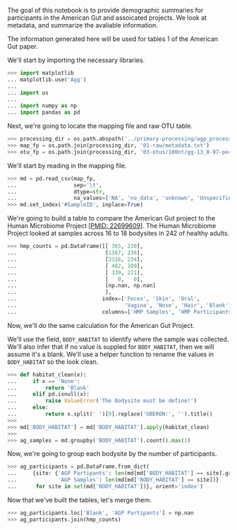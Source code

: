 
The goal of this notebook is to provide demographic summaries for participants in the American Gut and assoicated projects. We look at metadata, and summarize the avaliable information.

The information generated here will be used for tables 1 of the American Gut paper.

We'll start by importing the necessary libraries.


```python
>>> import matplotlib
... matplotlib.use('Agg')
...
... import os
...
... import numpy as np
... import pandas as pd
```

Next, we're going to locate the mapping file and raw OTU table.


```python
>>> processing_dir = os.path.abspath('../primary-processing/agp_processing/')
>>> map_fp = os.path.join(processing_dir, '01-raw/metadata.txt')
>>> otu_fp = os.path.join(processing_dir, '03-otus/100nt/gg-13_8-97-percent/otu_table.biom')
```

We'll start by reading in the mapping file.


```python
>>> md = pd.read_csv(map_fp, 
...                  sep='\t',
...                  dtype=str,
...                  na_values=['NA', 'no_data', 'unknown', 'Unspecified', 'Unknown'])
>>> md.set_index('#SampleID', inplace=True)
```

We're going to build a table to compare the American Gut project to the Human Microbiome Project [[PMID: 22699609](http://www.ncbi.nlm.nih.gov/pubmed/22699609)]. The Human Microbiome Project looked at samples across 16 to 18 bodysites in 242 of healthy adults.

```python
>>> hmp_counts = pd.DataFrame([[ 365, 230],
...                            [1367, 238],
...                            [3316, 234],
...                            [ 482, 109],
...                            [ 339, 221],
...                            [   0,   0],
...                            [np.nan, np.nan]
...                            ],
...                           index=['Feces', 'Skin', 'Oral',
...                                  'Vagina', 'Nose', 'Hair', 'Blank'],
...                           columns=['HMP Samples', 'HMP Participants'])
```

Now, we'll do the same calculation for the American Gut Project. 

We'll use the field, `BODY_HABITAT` to identify where the sample was collected. We'll also infer that if no value is suppled for `BODY_HABITAT`, then we will assume it's a blank. We'll use a helper function to rename the values in `BODY_HABITAT` so the look clean.


```python
>>> def habitat_clean(x):
...     if x == 'None':
...         return 'Blank'
...     elif pd.isnull(x):
...         raise ValueError('The Bodysite must be define!')
...     else:
...         return x.split(' ')[0].replace('UBERON:', '').title()
>>>
>>> md['BODY_HABITAT'] = md['BODY_HABITAT'].apply(habitat_clean)
>>>
>>> ag_samples = md.groupby('BODY_HABITAT').count().max(1)
```

Now, we're going to group each bodysite by the number of participants.


```python
>>> ag_participants = pd.DataFrame.from_dict(
...     {site: {'AGP Partipants': len(md[md['BODY_HABITAT'] == site].groupby('HOST_SUBJECT_ID').groups),
...             'AGP Samples': len(md[md['BODY_HABITAT'] == site])} 
...      for site in set(md['BODY_HABITAT'])}, orient='index')
```

Now that we've built the tables, let's merge them.

```python
>>> ag_participants.loc['Blank', 'AGP Partipants'] = np.nan
>>> ag_participants.join(hmp_counts)
```